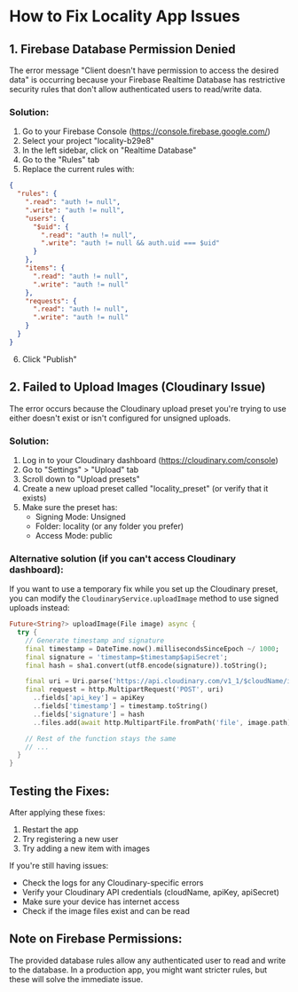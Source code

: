 # How to Fix Locality App Issues

## 1. Firebase Database Permission Denied

The error message "Client doesn't have permission to access the desired data" is occurring because your Firebase Realtime Database has restrictive security rules that don't allow authenticated users to read/write data.

### Solution:

1. Go to your Firebase Console (https://console.firebase.google.com/)
2. Select your project "locality-b29e8"
3. In the left sidebar, click on "Realtime Database"
4. Go to the "Rules" tab
5. Replace the current rules with:

```json
{
  "rules": {
    ".read": "auth != null",
    ".write": "auth != null",
    "users": {
      "$uid": {
        ".read": "auth != null",
        ".write": "auth != null && auth.uid === $uid"
      }
    },
    "items": {
      ".read": "auth != null",
      ".write": "auth != null"
    },
    "requests": {
      ".read": "auth != null",
      ".write": "auth != null"
    }
  }
}
```

6. Click "Publish"

## 2. Failed to Upload Images (Cloudinary Issue)

The error occurs because the Cloudinary upload preset you're trying to use either doesn't exist or isn't configured for unsigned uploads.

### Solution:

1. Log in to your Cloudinary dashboard (https://cloudinary.com/console)
2. Go to "Settings" > "Upload" tab
3. Scroll down to "Upload presets"
4. Create a new upload preset called "locality_preset" (or verify that it exists)
5. Make sure the preset has:
   - Signing Mode: Unsigned
   - Folder: locality (or any folder you prefer)
   - Access Mode: public

### Alternative solution (if you can't access Cloudinary dashboard):

If you want to use a temporary fix while you set up the Cloudinary preset, you can modify the `CloudinaryService.uploadImage` method to use signed uploads instead:

```dart
Future<String?> uploadImage(File image) async {
  try {
    // Generate timestamp and signature
    final timestamp = DateTime.now().millisecondsSinceEpoch ~/ 1000;
    final signature = 'timestamp=$timestamp$apiSecret';
    final hash = sha1.convert(utf8.encode(signature)).toString();

    final uri = Uri.parse('https://api.cloudinary.com/v1_1/$cloudName/image/upload');
    final request = http.MultipartRequest('POST', uri)
      ..fields['api_key'] = apiKey
      ..fields['timestamp'] = timestamp.toString()
      ..fields['signature'] = hash
      ..files.add(await http.MultipartFile.fromPath('file', image.path));

    // Rest of the function stays the same
    // ...
  }
}
```

## Testing the Fixes:

After applying these fixes:

1. Restart the app
2. Try registering a new user
3. Try adding a new item with images

If you're still having issues:
- Check the logs for any Cloudinary-specific errors
- Verify your Cloudinary API credentials (cloudName, apiKey, apiSecret)
- Make sure your device has internet access
- Check if the image files exist and can be read

## Note on Firebase Permissions:
The provided database rules allow any authenticated user to read and write to the database. In a production app, you might want stricter rules, but these will solve the immediate issue.
